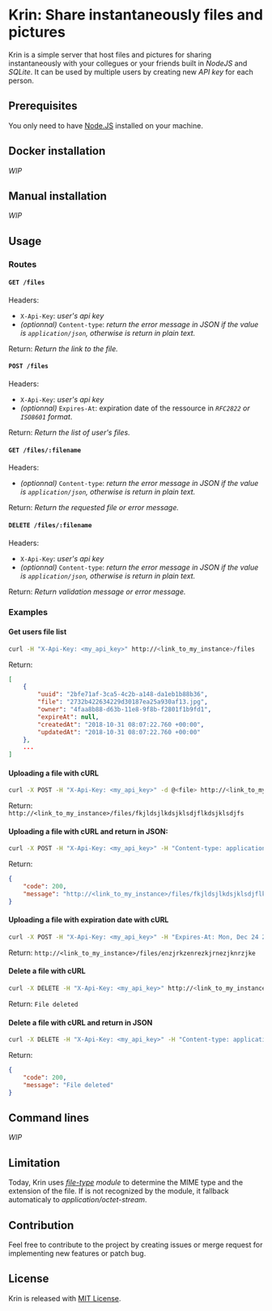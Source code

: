 # Krin: Share instantaneously files and pictures
Krin is a simple server that host files and pictures for sharing instantaneously with your collegues or your friends built in _NodeJS_ and _SQLite_.
It can be used by multiple users by creating new _API key_ for each person.


## Prerequisites
You only need to have [Node.JS](https://nodejs.org/en/download/) installed on your machine.


## Docker installation
_WIP_

## Manual installation
_WIP_

## Usage
### Routes
#### `GET /files`
Headers:
 * `X-Api-Key`: _user's api key_
 * _(optionnal)_ `Content-type`: _return the error message in JSON if the value is `application/json`, otherwise is return in plain text._

Return: _Return the link to the file._

#### `POST /files`
Headers:
 * `X-Api-Key`: _user's api key_
 * _(optionnal)_ `Expires-At`: expiration date of the ressource in _`RFC2822` or `ISO8601` format_.

Return: _Return the list of user's files._

#### `GET /files/:filename`
Headers:
 * _(optionnal)_ `Content-type`: _return the error message in JSON if the value is `application/json`, otherwise is return in plain text._

Return: _Return the requested file or error message._

#### `DELETE /files/:filename`
Headers:
 * `X-Api-Key`: _user's api key_
 * _(optionnal)_ `Content-type`: _return the error message in JSON if the value is `application/json`, otherwise is return in plain text._

Return: _Return validation message or error message._


### Examples
#### **Get users file list**
```bash
curl -H "X-Api-Key: <my_api_key>" http://<link_to_my_instance>/files
```

Return:
```json
[
    {
        "uuid": "2bfe71af-3ca5-4c2b-a148-da1eb1b88b36",
        "file": "2732b422634229d30187ea25a930af13.jpg",
        "owner": "4faa8b88-d63b-11e8-9f8b-f2801f1b9fd1",
        "expireAt": null,
        "createdAt": "2018-10-31 08:07:22.760 +00:00",
        "updatedAt": "2018-10-31 08:07:22.760 +00:00"
    },
    ...
]
```

#### **Uploading a file with cURL**
```bash
curl -X POST -H "X-Api-Key: <my_api_key>" -d @<file> http://<link_to_my_instance>/files
```

Return: `http://<link_to_my_instance>/files/fkjldsjlkdsjklsdjflkdsjklsdjfs`

#### Uploading a file with cURL and return in JSON:
```bash
curl -X POST -H "X-Api-Key: <my_api_key>" -H "Content-type: application/json" -d @<file> http://<link_to_my_instance>/files
```

Return:
```json
{
    "code": 200,
    "message": "http://<link_to_my_instance>/files/fkjldsjlkdsjklsdjflkdsjklsdjfs"
}
```

#### **Uploading a file with expiration date with cURL**
```bash
curl -X POST -H "X-Api-Key: <my_api_key>" -H "Expires-At: Mon, Dec 24 2018 23:59:59 GMT" -d @<file> http://<link_to_my_instance>/files
```

Return: `http://<link_to_my_instance>/files/enzjrkzenrezkjrnezjknrzjke`

#### **Delete a file with cURL**
```bash
curl -X DELETE -H "X-Api-Key: <my_api_key>" http://<link_to_my_instance>/files/<file_name>
```

Return: `File deleted`

#### **Delete a file with cURL and return in JSON**
```bash
curl -X DELETE -H "X-Api-Key: <my_api_key>" -H "Content-type: application/json" -d @<file> http://<link_to_my_instance>/files/<file_name>
```

Return:
```json
{
    "code": 200,
    "message": "File deleted"
}
```

## Command lines
_WIP_


## Limitation
Today, Krin uses _[file-type](https://www.npmjs.com/package/file-type) module_ to determine the MIME type and the extension of the file. If is not recognized by the module, it fallback automaticaly to _application/octet-stream_.


## Contribution
Feel free to contribute to the project by creating issues or merge request for implementing new features or patch bug.


## License
Krin is released with [MIT License](LICENSE).